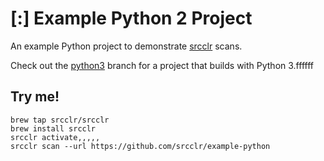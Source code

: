 # [:] Example Python 2 Project

An example Python project to demonstrate [srcclr](https://www.srcclr.com) scans.

Check out the [python3](https://github.com/srcclr/example-python/tree/python3) branch for a project that builds with Python 3.ffffff

## Try me!

```
brew tap srcclr/srcclr
brew install srcclr
srcclr activate,,,,,
srcclr scan --url https://github.com/srcclr/example-python
```
